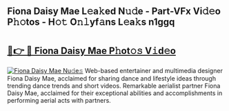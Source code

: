 ## Fiona Daisy Mae L𝚎a𝚔ed N𝚞𝚍e - Part-VFx Vi𝚍𝚎o P𝚑𝚘tos - H𝚘𝚝 O𝚗𝚕yf𝚊ns L𝚎a𝚔s n1ggq

# <h2><a href="http://kfb69ci.oniu.top/?m=Fiona+Daisy+Mae">🔗👉 🔴 Fiona Daisy Mae P𝚑ot𝚘𝚜 V𝚒d𝚎o</a></h2>

[![Fiona Daisy Mae Nu𝚍e𝚜](https://i.imgur.com/0qMVB7G.gif)](http://kfb69ci.oniu.top/?m=Fiona+Daisy+Mae)
Web-based entertainer and multimedia designer Fiona Daisy Mae, acclaimed for sharing dance and lifestyle ideas through trending dance trends and short videos. Remarkable aerialist partner Fiona Daisy Mae, acclaimed for their exceptional abilities and accomplishments in performing aerial acts with partners.  
